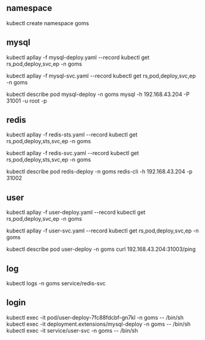 
## namespace
kubectl create namespace goms

## mysql
kubectl apllay -f mysql-deploy.yaml --record
kubectl get rs,pod,deploy,svc,ep -n goms

kubectl apllay -f mysql-svc.yaml --record
kubectl get rs,pod,deploy,svc,ep -n goms

kubectl describe pod mysql-deploy -n goms
mysql -h 192.168.43.204 -P 31001 -u root -p

## redis
kubectl apllay -f redis-sts.yaml --record
kubectl get rs,pod,deploy,sts,svc,ep -n goms

kubectl apllay -f redis-svc.yaml --record
kubectl get rs,pod,deploy,sts,svc,ep -n goms

kubectl describe pod redis-deploy -n goms
redis-cli -h 192.168.43.204 -p 31002

## user
kubectl apllay -f user-deploy.yaml --record
kubectl get rs,pod,deploy,svc,ep -n goms

kubectl apllay -f user-svc.yaml --record
kubectl get rs,pod,deploy,svc,ep -n goms

kubectl describe pod user-deploy -n goms
curl 192.168.43.204:31003/ping

## log
kubectl logs -n goms service/redis-svc

## login
kubectl exec -it pod/user-deploy-7fc88fdcbf-gn7kl  -n goms  -- /bin/sh
kubectl exec -it deployment.extensions/mysql-deploy  -n goms  -- /bin/sh
kubectl exec -it service/user-svc  -n goms  -- /bin/sh


